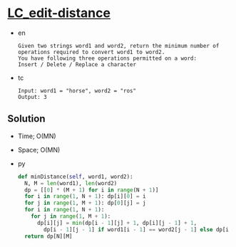 # [LC_edit-distance](https://leetcode.com/problems/edit-distance)

* en

  ```en
  Given two strings word1 and word2, return the minimum number of operations required to convert word1 to word2.
  You have following three operations permitted on a word:
  Insert / Delete / Replace a character
  ```

* tc

  ```tc
  Input: word1 = "horse", word2 = "ros"
  Output: 3
  ```

## Solution

* Time; O(MN)
* Space; O(MN)

* py

  ```py
  def minDistance(self, word1, word2):
    N, M = len(word1), len(word2)
    dp = [[0] * (M + 1) for i in range(N + 1)]
    for i in range(1, N + 1): dp[i][0] = i
    for j in range(1, M + 1): dp[0][j] = j
    for i in range(1, N + 1):
      for j in range(1, M + 1):
        dp[i][j] = min(dp[i - 1][j] + 1, dp[i][j - 1] + 1,
          dp[i - 1][j - 1] if word1[i - 1] == word2[j - 1] else dp[i - 1][j - 1] + 1)
    return dp[N][M]
  ```
